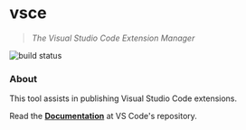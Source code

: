 # vsce
> *The Visual Studio Code Extension Manager*

![build status](https://travis-ci.org/Microsoft/vscode-vsce.svg?branch=master)

### About

This tool assists in publishing Visual Studio Code extensions.

Read the [**Documentation**](https://github.com/Microsoft/vscode-docs/blob/master/docs/tools/vscecli.md) at VS Code's repository.
